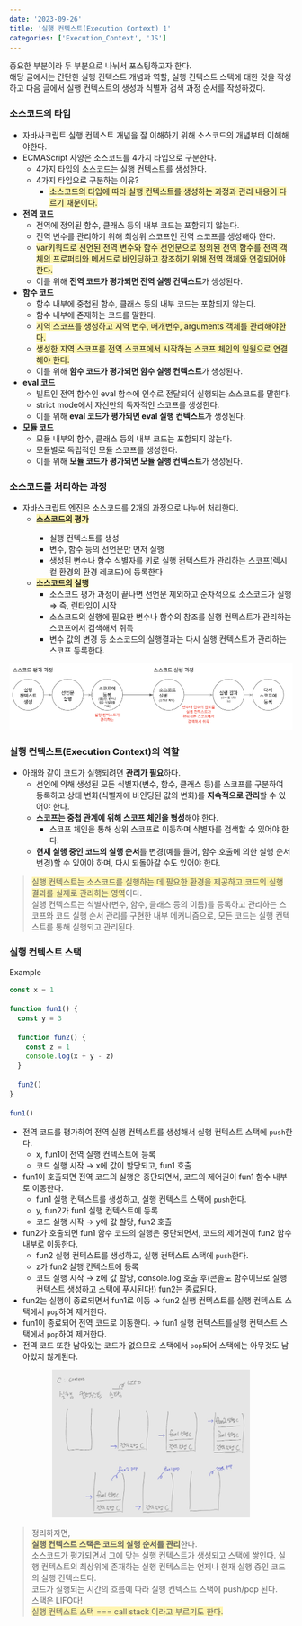 ```yaml
---
date: '2023-09-26'
title: '실행 컨텍스트(Execution Context) 1'
categories: ['Execution_Context', 'JS']
---
```


중요한 부분이라 두 부분으로 나눠서 포스팅하고자 한다. <br/>
해당 글에서는 간단한 실행 컨텍스트 개념과 역할, 실행 컨텍스트 스택에 대한 것을 작성하고 다음 글에서 실행 컨텍스트의 생성과 식별자 검색 과정 순서를 작성하겠다.

### 소스코드의 타입

- 자바사크립트 실행 컨텍스트 개념을 잘 이해하기 위해 소스코드의 개념부터 이해해야한다.
- ECMAScript 사양은 소스코드를 4가지 타입으로 구분한다.
  - 4가지 타입의 소스코드는 실행 컨텍스트를 생성한다.
  - 4가지 타입으로 구분하는 이유?
    - <span style='background-color: #fff5b1'>소스코드의 타입에 따라 실행 컨텍스트를 생성하는 과정과 관리 내용이 다르기 때문이다. <span>
- **전역 코드**
  - 전역에 정의된 함수, 클래스 등의 내부 코드는 포함되지 않는다.
  - 전역 변수를 관리하기 위해 최상위 스코프인 전역 스코프를 생성해야 한다.
  - <span style='background-color: #fff5b1'>var키워드로 선언된 전역 변수와 함수 선언문으로 정의된 전역 함수를 전역 객체의 프로퍼티와 메서드로 바인딩하고 참조하기 위해 전역 객체와 연결되어야 한다. </span>
  - 이를 위해 **전역 코드가 평가되면 전역 실행 컨텍스트**가 생성된다.
- **함수 코드**
  - 함수 내부에 중첩된 함수, 클래스 등의 내부 코드는 포함되지 않는다.
  - 함수 내부에 존재하는 코드를 말한다.
  - <span style='background-color: #fff5b1'>지역 스코프를 생성하고 지역 변수, 매개변수, arguments 객체를 관리해야한다. </span>
  - <span style='background-color: #fff5b1'>생성한 지역 스코프를 전역 스코프에서 시작하는 스코프 체인의 일원으로 연결해야 한다. </span>
  - 이를 위해 **함수 코드가 평가되면 함수 실행 컨텍스트**가 생성된다.
- **eval 코드**
  - 빌트인 전역 함수인 eval 함수에 인수로 전달되어 실행되는 소스코드를 말한다.
  - strict mode에서 자신만의 독자적인 스코프를 생성한다.
  - 이를 위해 **eval 코드가 평가되면 eval 실행 컨텍스트**가 생성된다.
- **모듈 코드**
  - 모듈 내부의 함수, 클래스 등의 내부 코드는 포함되지 않는다.
  - 모듈별로 독립적인 모듈 스코프를 생성한다.
  - 이를 위해 **모듈 코드가 평가되면 모듈 실행 컨텍스트**가 생성된다.

### 소스코드를 처리하는 과정

- 자바스크립트 엔진은 소스코드를 2개의 과정으로 나누어 처리한다.
  - <span style='background-color: #fff5b1'><b>소스코드의 평가</b><span>
    - 실행 컨텍스트를 생성
    - 변수, 함수 등의 선언문만 먼저 실행
    - 생성된 변수나 함수 식별자를 키로 실행 컨텍스트가 관리하는 스코프(렉시컬 환경의 환경 레코드)에 등록한다
  - <span style='background-color: #fff5b1'><b>소스코드의 실행</b></span>
    - 소스코드 평가 과정이 끝나면 선언문 제외하고 순차적으로 소스코드가 실행 ⇒ 즉, 런타임이 시작
    - 소스코드의 실행에 필요한 변수나 함수의 참조를 실행 컨텍스트가 관리하는 스코프에서 검색해서 취득
    - 변수 값의 변경 등 소스코드의 실행결과는 다시 실행 컨텍스트가 관리하는 스코프 등록한다.

<div style="margin: 10px 0px 0px">
   <img src="./Images/CodeProcedure.png" alt="procedure"/>
</div>

### 실행 컨텍스트(Execution Context)의 역할

- 아래와 같이 코드가 실행되려면 **관리가 필요**하다.
  - 선언에 의해 생성된 모든 식별자(변수, 함수, 클래스 등)를 스코프를 구분하여 등록하고 상태 변화(식별자에 바인딩된 값의 변화)를 **지속적으로 관리**할 수 있어야 한다.
  - **스코프는 중첩 관계에 위해 스코프 체인을 형성**해야 한다.
    - 스코프 체인을 통해 상위 스코프로 이동하며 식별자를 검색할 수 있어야 한다.
  - **현재 실행 중인 코드의 실행 순서**를 변경(예를 들어, 함수 호출에 의한 실행 순서 변경)할 수 있어야 하며, 다시 되돌아갈 수도 있어야 한다.

> <span style='background-color: #fff5b1'>실행 컨텍스트는 소스코드를 실행하는 데 필요한 환경을 제공하고 코드의 실행 결과를 실제로 관리하는 영역</span>이다. <br/>
> 실행 컨텍스트는 식별자(변수, 함수, 클래스 등의 이름)를 등록하고 관리하는 스코프와 코드 실행 순서 관리를 구현한 내부 메커니즘으로, 모든 코드는 실행 컨텍스트를 통해 실행되고 관리된다.

### 실행 컨텍스트 스택

Example

```jsx
const x = 1

function fun1() {
  const y = 3

  function fun2() {
    const z = 1
    console.log(x + y - z)
  }

  fun2()
}

fun1()
```

- 전역 코드를 평가하여 전역 실행 컨텍스트를 생성해서 실행 컨텍스트 스택에 `push`한다.
  - x, fun1이 전역 실행 컨텍스트에 등록
  - 코드 실행 시작 → x에 값이 할당되고, fun1 호출
- fun1이 호출되면 전역 코드의 실행은 중단되면서, 코드의 제어권이 fun1 함수 내부로 이동한다.
  - fun1 실행 컨텍스트를 생성하고, 실행 컨텍스트 스택에 `push`한다.
  - y, fun2가 fun1 실행 컨텍스트에 등록
  - 코드 실행 시작 → y에 값 할당, fun2 호출
- fun2가 호출되면 fun1 함수 코드의 실행은 중단되면서, 코드의 제어권이 fun2 함수 내부로 이동한다.
  - fun2 실행 컨텍스트를 생성하고, 실행 컨텍스트 스택에 `push`한다.
  - z가 fun2 실행 컨텍스트에 등록
  - 코드 실행 시작 → z에 값 할당, console.log 호출 후(콘솔도 함수이므로 실행 컨텍스트 생성하고 스택에 푸시된다!) fun2는 종료된다.
- fun2는 실행이 종료되면서 fun1로 이동 → fun2 실행 컨텍스트를 실행 컨텍스트 스택에서 `pop`하여 제거한다.
- fun1이 종료되어 전역 코드로 이동한다. → fun1 실행 컨텍스트를실행 컨텍스트 스택에서 `pop`하여 제거한다.
- 전역 코드 또한 남아있는 코드가 없으므로 스택에서 `pop`되어 스택에는 아무것도 남아있지 않게된다.

<div style="width: 70%; margin: 10px auto; ">
   <img src="./Images/ECStack.png" alt="stack"/>
</div>

> 정리하자면, <br/> <span style='background-color: #fff5b1'><b>실행 컨텍스트 스택은 코드의 실행 순서를 관리</b></span>한다. <br/>
> 소스코드가 평가되면서 그에 맞는 실행 컨텍스트가 생성되고 스택에 쌓인다. 실행 컨텍스트의 최상위에 존재하는 실행 컨텍스트는 언제나 현재 실행 중인 코드의 실행 컨텍스트다. <br/>
> 코드가 실행되는 시간의 흐름에 따라 실행 컨텍스트 스택에 push/pop 된다.
> <br/>
> 스택은 LIFO다! <br/> <span style='background-color: #fff5b1'>실행 컨텍스트 스택 === call stack 이라고 부르기도 한다.</span>
